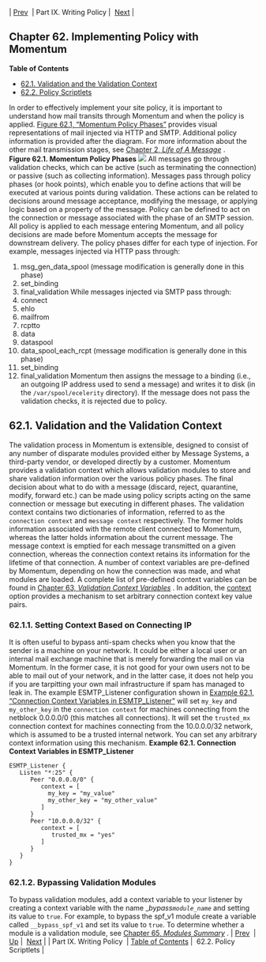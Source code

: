 | [Prev](p.policy)  | Part IX. Writing Policy |  [Next](implementing.policy.scriptlets) |
## Chapter 62. Implementing Policy with Momentum
**Table of Contents**

* [62.1\. Validation and the Validation Context](policy#policy.validation)
* [62.2\. Policy Scriptlets](implementing.policy.scriptlets)

<a class="indexterm" name="idp6950352"></a>
In order to effectively implement your site policy, it is important to understand how mail transits through Momentum and when the policy is applied. [Figure 62.1, “Momentum Policy Phases”](policy#policy.flow-diagram "Figure 62.1. Momentum Policy Phases") provides visual representations of mail injected via HTTP and SMTP. Additional policy information is provided after the diagram. For more information about the other mail transmission stages, see [Chapter 2, *Life of A Message*](loam "Chapter 2. Life of A Message") .
<a name="policy.flow-diagram"></a>
**Figure 62.1. Momentum Policy Phases**
![](images/policy_phases.png)
All messages go through validation checks, which can be active (such as terminating the connection) or passive (such as collecting information).
Messages pass through policy phases (or hook points), which enable you to define actions that will be executed at various points during validation. These actions can be related to decisions around message acceptance, modifying the message, or applying logic based on a property of the message. Policy can be defined to act on the connection or message associated with the phase of an SMTP session. All policy is applied to each message entering Momentum, and all policy decisions are made before Momentum accepts the message for downstream delivery.
The policy phases differ for each type of injection. For example, messages injected via HTTP pass through:
1.  msg_gen_data_spool (message modification is generally done in this phase)
2.  set_binding
3.  final_validation
While messages injected via SMTP pass through:
1.  connect
2.  ehlo
3.  mailfrom
4.  rcptto
5.  data
6.  dataspool
7.  data_spool_each_rcpt (message modification is generally done in this phase)
8.  set_binding
9.  final_validation
Momentum then assigns the message to a binding (i.e., an outgoing IP address used to send a message) and writes it to disk (in the `/var/spool/ecelerity` directory).
If the message does not pass the validation checks, it is rejected due to policy.
## 62.1. Validation and the Validation Context
The validation process in Momentum is extensible, designed to consist of any number of disparate modules provided either by Message Systems, a third-party vendor, or developed directly by a customer. Momentum provides a validation context which allows validation modules to store and share validation information over the various policy phases. The final decision about what to do with a message (discard, reject, quarantine, modify, forward etc.) can be made using policy scripts acting on the same connection or message but executing in different phases.
The validation context contains two dictionaries of information, referred to as the `connection context` and `message context` respectively. The former holds information associated with the remote client connected to Momentum, whereas the latter holds information about the current message. The message context is emptied for each message transmitted on a given connection, whereas the connection context retains its information for the lifetime of that connection.
A number of context variables are pre-defined by Momentum, depending on how the connection was made, and what modules are loaded. A complete list of pre-defined context variables can be found in [Chapter 63, *Validation Context Variables*](policy.context.variables "Chapter 63. Validation Context Variables") . In addition, the [context](conf.ref.context "context") option provides a mechanism to set arbitrary connection context key value pairs.
### 62.1.1. Setting Context Based on Connecting IP
It is often useful to bypass anti-spam checks when you know that the sender is a machine on your network. It could be either a local user or an internal mail exchange machine that is merely forwarding the mail on via Momentum. In the former case, it is not good for your own users not to be able to mail out of your network, and in the latter case, it does not help you if you are tarpitting your own mail infrastructure if spam has managed to leak in.
The example ESMTP_Listener configuration shown in [Example 62.1, “Connection Context Variables in ESMTP_Listener”](policy#policy.context-based-on-ip3.ex "Example 62.1. Connection Context Variables in ESMTP_Listener") will set `my_key` and `my_other_key` in the `connection context` for machines connecting from the netblock 0.0.0.0/0 (this matches all connections). It will set the `trusted_mx` connection context for machines connecting from the 10.0.0.0/32 network, which is assumed to be a trusted internal network. You can set any arbitrary context information using this mechanism.
<a name="policy.context-based-on-ip3.ex"></a>
**Example 62.1. Connection Context Variables in ESMTP_Listener**
```
ESMTP_Listener {
   Listen "*:25" {
      Peer "0.0.0.0/0" {
         context = [
           my_key = "my_value"
           my_other_key = "my_other_value"
         ]
      }
      Peer "10.0.0.0/32" {
         context = [
            trusted_mx = "yes"
         ]
      }
   }
}
```
### 62.1.2. Bypassing Validation Modules
To bypass validation modules, add a context variable to your listener by creating a context variable with the name __bypass_*`module_name`* and setting its value to `true`. For example, to bypass the spf_v1 module create a variable called `__bypass_spf_v1` and set its value to `true`.
To determine whether a module is a validation module, see [Chapter 65, *Modules Summary*](modules.summary.all.modules "Chapter 65. Modules Summary") .
| [Prev](p.policy)  | [Up](p.policy) |  [Next](implementing.policy.scriptlets) |
| Part IX. Writing Policy  | [Table of Contents](index) |  62.2. Policy Scriptlets |
